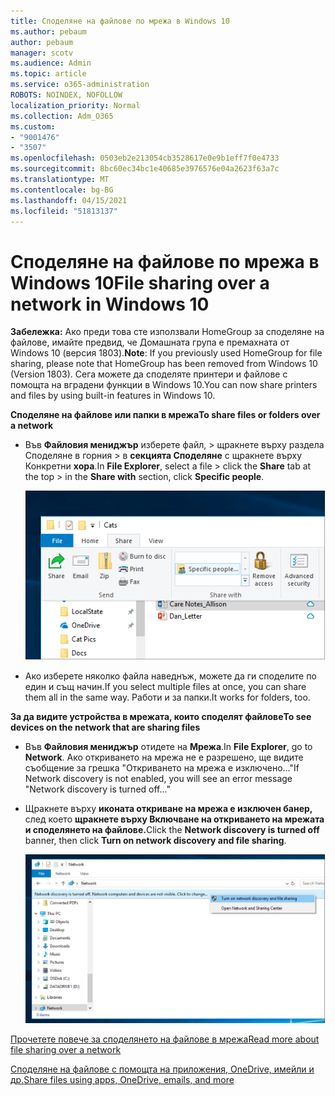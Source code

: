 ```yaml
---
title: Споделяне на файлове по мрежа в Windows 10
ms.author: pebaum
author: pebaum
manager: scotv
ms.audience: Admin
ms.topic: article
ms.service: o365-administration
ROBOTS: NOINDEX, NOFOLLOW
localization_priority: Normal
ms.collection: Adm_O365
ms.custom:
- "9001476"
- "3507"
ms.openlocfilehash: 0503eb2e213054cb3528617e0e9b1eff7f0e4733
ms.sourcegitcommit: 8bc60ec34bc1e40685e3976576e04a2623f63a7c
ms.translationtype: MT
ms.contentlocale: bg-BG
ms.lasthandoff: 04/15/2021
ms.locfileid: "51813137"
---
```

# <a name="file-sharing-over-a-network-in-windows-10"></a><span data-ttu-id="098c0-102">Споделяне на файлове по мрежа в Windows 10</span><span class="sxs-lookup"><span data-stu-id="098c0-102">File sharing over a network in Windows 10</span></span>

<span data-ttu-id="098c0-103">**Забележка:** Ако преди това сте използвали HomeGroup за споделяне на файлове, имайте предвид, че Домашната група е премахната от Windows 10 (версия 1803).</span><span class="sxs-lookup"><span data-stu-id="098c0-103">**Note**: If you previously used HomeGroup for file sharing, please note that HomeGroup has been removed from Windows 10 (Version 1803).</span></span> <span data-ttu-id="098c0-104">Сега можете да споделяте принтери и файлове с помощта на вградени функции в Windows 10.</span><span class="sxs-lookup"><span data-stu-id="098c0-104">You can now share printers and files by using built-in features in Windows 10.</span></span>

<span data-ttu-id="098c0-105">**Споделяне на файлове или папки в мрежа**</span><span class="sxs-lookup"><span data-stu-id="098c0-105">**To share files or folders over a network**</span></span>

- <span data-ttu-id="098c0-106">Във **Файловия мениджър** изберете файл, >  щракнете върху раздела Споделяне в горния > в **секцията Споделяне** с щракнете върху Конкретни **хора**.</span><span class="sxs-lookup"><span data-stu-id="098c0-106">In **File Explorer**, select a file > click the **Share** tab at the top > in the **Share with** section, click **Specific people**.</span></span>

    ![Споделяне на файл с определени хора.](media/share-with-specific-people.png)
          
- <span data-ttu-id="098c0-108">Ако изберете няколко файла наведнъж, можете да ги споделите по един и същ начин.</span><span class="sxs-lookup"><span data-stu-id="098c0-108">If you select multiple files at once, you can share them all in the same way.</span></span> <span data-ttu-id="098c0-109">Работи и за папки.</span><span class="sxs-lookup"><span data-stu-id="098c0-109">It works for folders, too.</span></span>

<span data-ttu-id="098c0-110">**За да видите устройства в мрежата, които споделят файлове**</span><span class="sxs-lookup"><span data-stu-id="098c0-110">**To see devices on the network that are sharing files**</span></span>

- <span data-ttu-id="098c0-111">Във **Файловия мениджър** отидете на **Мрежа**.</span><span class="sxs-lookup"><span data-stu-id="098c0-111">In **File Explorer**, go to **Network**.</span></span> <span data-ttu-id="098c0-112">Ако откриването на мрежа не е разрешено, ще видите съобщение за грешка "Откриването на мрежа е изключено..."</span><span class="sxs-lookup"><span data-stu-id="098c0-112">If Network discovery is not enabled, you will see an error message "Network discovery is turned off..."</span></span>

- <span data-ttu-id="098c0-113">Щракнете върху **иконата откриване на мрежа е изключен банер,** след което **щракнете върху Включване на откриването на мрежата и споделянето на файлове.**</span><span class="sxs-lookup"><span data-stu-id="098c0-113">Click the **Network discovery is turned off** banner, then click **Turn on network discovery and file sharing**.</span></span>

    ![Включете откриването на мрежа и споделянето на файлове.](media/turn-on-network-discovery.png)

[<span data-ttu-id="098c0-115">Прочетете повече за споделянето на файлове в мрежа</span><span class="sxs-lookup"><span data-stu-id="098c0-115">Read more about file sharing over a network</span></span>](https://support.microsoft.com/help/4092694/windows-10-file-sharing-over-a-network)

[<span data-ttu-id="098c0-116">Споделяне на файлове с помощта на приложения, OneDrive, имейли и др.</span><span class="sxs-lookup"><span data-stu-id="098c0-116">Share files using apps, OneDrive, emails, and more</span></span>](https://support.microsoft.com/help/4027674/windows-10-share-files-in-file-explorer)
